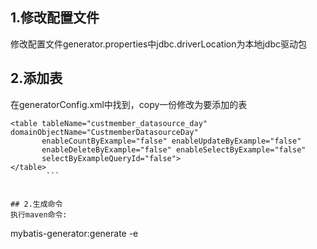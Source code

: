 ## 1.修改配置文件
修改配置文件generator.properties中jdbc.driverLocation为本地jdbc驱动包

## 2.添加表

在generatorConfig.xml中找到，copy一份修改为要添加的表
```
<table tableName="custmember_datasource_day" domainObjectName="CustmemberDatasourceDay"
       enableCountByExample="false" enableUpdateByExample="false"
       enableDeleteByExample="false" enableSelectByExample="false"
       selectByExampleQueryId="false">
</table>
        ```


## 2.生成命令
执行maven命令:
```
mybatis-generator:generate -e
```